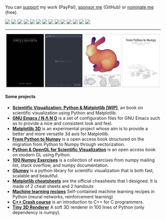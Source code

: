
You can [support](https://www.paypal.me/NicolasPRougier/10) my work
(PayPal), [sponsor me](https://github.com/sponsors/rougier) (GitHub)
or [nominate me](https://stars.github.com/nominate) (free).

[![](https://img.shields.io/github/followers/rougier?label=Followers&style=social)](https://github.com/rougier)
[![](https://img.shields.io/github/stars/rougier?affiliations=OWNER%2CCOLLABORATOR&style=social)](https://github.com/rougier)
[![](https://img.shields.io/twitter/follow/NPRougier?label=Followers)](https://twitter.com/nprougier?lang=en)
[![](https://img.shields.io/reddit/user-karma/combined/Nicolas-Rougier?style=social&label=Karma)](https://www.reddit.com/user/Nicolas-Rougier/submitted/?sort=top)
![](https://img.shields.io/badge/-—-yellow?style=flat-square&color=white)
![](https://img.shields.io/badge/-Support-yellow?style=flat-square&color=f0f0f0&logo=paypal)
[![](https://img.shields.io/badge/paypal-$5-yellow?style=flat-square&label=)](https://www.paypal.me/NicolasPRougier/5)
[![](https://img.shields.io/badge/paypal-$10-orange?style=flat-square&label=)](https://www.paypal.me/NicolasPRougier/10)
[![](https://img.shields.io/badge/paypal-$25-red?style=flat-square&label=)](https://www.paypal.me/NicolasPRougier/25)
![](https://img.shields.io/badge/-—-yellow?style=flat-square&color=white)
![](https://img.shields.io/badge/-Sponsor-yellow?style=flat-square&color=f0f0f0&logo=github&logoColor=000000)
[![](https://img.shields.io/badge/paypal-$1-yellow?style=flat-square&label=)](https://github.com/sponsors/rougier)
[![](https://img.shields.io/badge/paypal-$5-orange?style=flat-square&label=)](https://github.com/sponsors/rougier)
[![](https://img.shields.io/badge/paypal-$10-red?style=flat-square&label=)](https://github.com/sponsors/rougier)

---

<p align="center">
<a href="https://github.com/rougier/scientific-visualization-book">
    <img src="book.png" width="24%"/></a>
<a href="https://github.com/rougier/nano-emacs">
    <img src="nano.png" width="24%"/></a>
<a href="https://github.com/rougier/matplotlib-3d">
    <img src="3d.png" width="24%"/></a>
<a href="https://www.labri.fr/perso/nrougier/from-python-to-numpy/">
    <img src="numpy.png" width="24%"/></a>
</p>

#### Some projects

- **[Scientific Visualization: Python &
   Matplotlib (WIP)](https://github.com/rougier/scientific-visualization-book)**,
  an book on scientific visualization using Python and Matplotlib.  
- **[GNU Emacs / N Λ N O](https://github.com/rougier/nano-emacs)** is a
  set of configuration files for GNU Emacs such as to provide a nice and
  consistent look and feel.
- **[Matplotlib 3D](https://github.com/rougier/matplotlib-3d)** is an
  experimental project whose aim is to provide a better and more
  versatile 3d axis for Matplotlib.
- **[From Python to Numpy](https://www.labri.fr/perso/nrougier/from-python-to-numpy/)** is a open access book structured on the migration from Python to Numpy through vectorization.
- **[Python & OpenGL for Scientific Visualization](https://www.labri.fr/perso/nrougier/python-opengl/)** is an open access book on modern GL using Python.
- **[100 Numpy Exercises](https://github.com/rougier/numpy-100)** is
a collection of exercises from numpy mailing list, stack overflow, and numpy documentation.
- **[Glumpy](https://glumpy.github.io/)** is a python library for scientific visualization that is both fast, scalable and beautiful.
- **[Matplotlib cheatsheets](https://github.com/matplotlib/cheatsheets)** are the official cheasheets that I designed. It is made of 2 cheat sheets and 2 handouts
- **[Machine learning recipes](https://github.com/rougier/ML-Recipes)** Self-contained machine learning recipes in Python (neural networks, reinforcement learning)
- **[C++ Crash course](https://github.com/rougier/CPP-Crash-Course)** is
an introduction to C++ for C programmers.
- **[Tiny 3D Renderer](https://github.com/rougier/tiny-renderer)** A soft 3D renderer in 100 lines of Python (only dependency is numpy).
